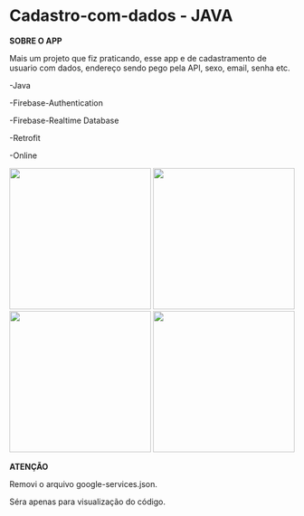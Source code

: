 # Cadastro-com-dados - JAVA

<b> SOBRE O APP</b>

Mais um projeto que fiz praticando, esse app e de cadastramento de usuario com dados, endereço sendo pego pela API, sexo, email, senha etc.

-Java

-Firebase-Authentication

-Firebase-Realtime Database

-Retrofit

-Online

<div>
<img src="https://user-images.githubusercontent.com/77562043/206875092-0494c7e3-2ee9-4b42-82a6-8fb909507fa8.jpg" width="250px" />
<img src="https://user-images.githubusercontent.com/77562043/206875107-695e7e36-2887-483a-8960-5b9cc5bc0a58.jpg" width="250px" />
<img src="https://user-images.githubusercontent.com/77562043/206875125-440ee811-a76c-47dd-a5bb-69ae8ef0afd6.png" width="250px" />
<img src="https://user-images.githubusercontent.com/77562043/206875158-5513659c-aa06-4eee-934c-1f200cd111ac.png" width="250px" />
</div>


<b> ATENÇÃO </b>

Removi o arquivo google-services.json.

Séra apenas para visualização do código.
